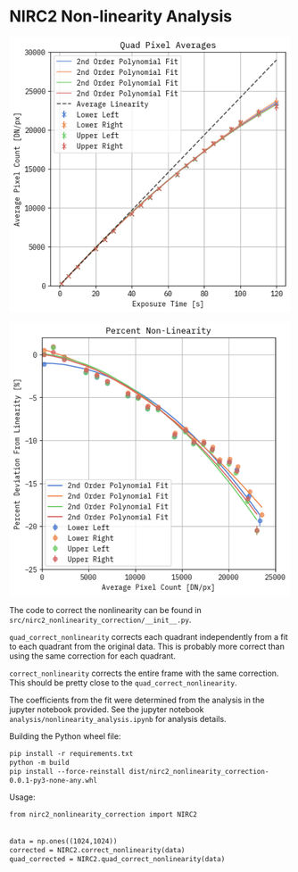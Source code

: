 # NIRC2 Non-linearity Analysis

![quad nonlinearity](analysis/quad_pixel_averages.png)

![quad percent nonlinearity](analysis/quad_percent_nonlinearity.png)

The code to correct the nonlinearity can be found in `src/nirc2_nonlinearity_correction/__init__.py`.

`quad_correct_nonlinearity` corrects each quadrant independently from a fit to each quadrant from the original data. This is probably more correct than using the same correction for each quadrant.

`correct_nonlinearity` corrects the entire frame with the same correction. This should be pretty close to the `quad_correct_nonlinearity`.

The coefficients from the fit were determined from the analysis in the jupyter notebook provided. See the jupyter notebook `analysis/nonlinearity_analysis.ipynb` for analysis details.

Building the Python wheel file:

```
pip install -r requirements.txt
python -m build
pip install --force-reinstall dist/nirc2_nonlinearity_correction-0.0.1-py3-none-any.whl
```

Usage:

```
from nirc2_nonlinearity_correction import NIRC2


data = np.ones((1024,1024))
corrected = NIRC2.correct_nonlinearity(data)
quad_corrected = NIRC2.quad_correct_nonlinearity(data)
```

